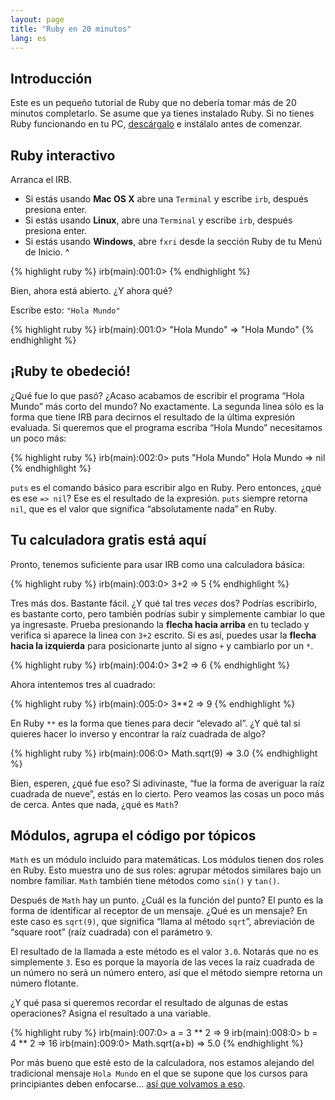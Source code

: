 ```yaml
---
layout: page
title: "Ruby en 20 minutos"
lang: es
---
```


## Introducción

Este es un pequeño tutorial de Ruby que no debería tomar más de 20
minutos completarlo. Se asume que ya tienes instalado Ruby. Si no tienes
Ruby funcionando en tu PC, [descárgalo](/es/downloads/) e instálalo
antes de comenzar.

## Ruby interactivo

Arranca el IRB.

* Si estás usando **Mac OS X** abre una `Terminal` y escribe `irb`,
  después presiona enter.
* Si estás usando **Linux**, abre una `Terminal` y escribe `irb`,
  después presiona enter.
* Si estás usando **Windows**, abre `fxri` desde la sección Ruby de tu
  Menú de Inicio.
^

{% highlight ruby %}
irb(main):001:0>
{% endhighlight %}

Bien, ahora está abierto. ¿Y ahora qué?

Escribe esto: `"Hola Mundo"`

{% highlight ruby %}
irb(main):001:0> "Hola Mundo"
=> "Hola Mundo"
{% endhighlight %}

## ¡Ruby te obedeció!

¿Qué fue lo que pasó? ¿Acaso acabamos de escribir el programa “Hola
Mundo” más corto del mundo? No exactamente. La segunda linea sólo es la
forma que tiene IRB para decirnos el resultado de la última expresión
evaluada. Si queremos que el programa escriba “Hola Mundo” necesitamos
un poco más:

{% highlight ruby %}
irb(main):002:0> puts "Hola Mundo" 
Hola Mundo 
=> nil
{% endhighlight %}

`puts` es el comando básico para escribir algo en Ruby. Pero entonces,
¿qué es ese `=> nil`? Ese es el resultado de la expresión. `puts`
siempre retorna `nil`, que es el valor que significa “absolutamente
nada” en Ruby.

## Tu calculadora gratis está aquí

Pronto, tenemos suficiente para usar IRB como una calculadora básica:

{% highlight ruby %}
irb(main):003:0> 3+2
=> 5
{% endhighlight %}

Tres más dos. Bastante fácil. ¿Y qué tal tres *veces* dos? Podrías
escribirlo, es bastante corto, pero también podrías subir y simplemente
cambiar lo que ya ingresaste. Prueba presionando la **flecha hacia
arriba** en tu teclado y verifica si aparece la linea con `3+2` escrito.
Si es así, puedes usar la **flecha hacia la izquierda** para
posicionarte junto al signo `+` y cambiarlo por un `*`.

{% highlight ruby %}
irb(main):004:0> 3*2
=> 6
{% endhighlight %}

Ahora intentemos tres al cuadrado:

{% highlight ruby %}
irb(main):005:0> 3**2
=> 9
{% endhighlight %}

En Ruby `**` es la forma que tienes para decir “elevado al”. ¿Y qué tal
si quieres hacer lo inverso y encontrar la raíz cuadrada de algo?

{% highlight ruby %}
irb(main):006:0> Math.sqrt(9)
=> 3.0
{% endhighlight %}

Bien, esperen, ¿qué fue eso? Si adivinaste, “fue la forma de averiguar
la raíz cuadrada de nueve”, estás en lo cierto. Pero veamos las cosas un
poco más de cerca. Antes que nada, ¿qué es `Math`?

## Módulos, agrupa el código por tópicos

`Math` es un módulo incluido para matemáticas. Los módulos tienen dos
roles en Ruby. Esto muestra uno de sus roles: agrupar métodos similares
bajo un nombre familiar. `Math` también tiene métodos como `sin()` y
`tan()`.

Después de `Math` hay un punto. ¿Cuál es la función del punto? El punto
es la forma de identificar al receptor de un mensaje. ¿Qué es un
mensaje? En este caso es `sqrt(9)`, que significa “llama al método
`sqrt`”, abreviación de “square root” (raíz cuadrada) con el parámetro
`9`.

El resultado de la llamada a este método es el valor `3.0`. Notarás que
no es simplemente `3`. Eso es porque la mayoría de las veces la raíz
cuadrada de un número no será un número entero, así que el método
siempre retorna un número flotante.

¿Y qué pasa si queremos recordar el resultado de algunas de estas
operaciones? Asigna el resultado a una variable.

{% highlight ruby %}
irb(main):007:0> a = 3 ** 2
=> 9
irb(main):008:0> b = 4 ** 2
=> 16
irb(main):009:0> Math.sqrt(a+b)
=> 5.0
{% endhighlight %}

Por más bueno que esté esto de la calculadora, nos estamos alejando del
tradicional mensaje `Hola Mundo` en el que se supone que los cursos para
principiantes deben enfocarse… [así que volvamos a eso](2/).

